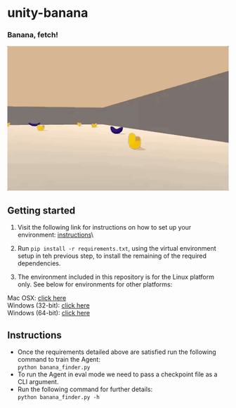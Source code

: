 # unity-banana
### Banana, fetch!

![banana](images/banana-init.gif)


## Getting started

1. Visit the following link for instructions on how to set up your environment: [instructions](https://github.com/udacity/deep-reinforcement-learning#dependencies)\
2. Run `pip install -r requirements.txt`, using the virtual environment setup in teh previous step, to install the remaining of the required dependencies.

3. The environment included in this repository is for the Linux platform only. See
below for environments for other platforms:

Mac OSX: [click here](https://s3-us-west-1.amazonaws.com/udacity-drlnd/P1/Banana/Banana.app.zip)\
Windows (32-bit): [click here](https://s3-us-west-1.amazonaws.com/udacity-drlnd/P1/Banana/Banana_Windows_x86.zip)\
Windows (64-bit): [click here](https://s3-us-west-1.amazonaws.com/udacity-drlnd/P1/Banana/Banana_Windows_x86_64.zip)


## Instructions

- Once the requirements detailed above are satisfied run the following command to
train the Agent:\
`python banana_finder.py`
- To run the Agent in eval mode we need to pass a checkpoint file as a CLI
argument.
- Run the following command for further details:\
`python banana_finder.py -h`
